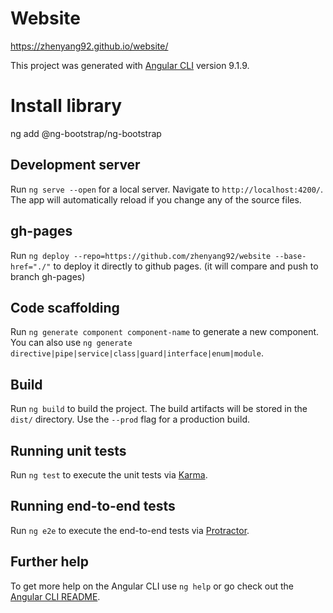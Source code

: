 # Website

https://zhenyang92.github.io/website/

This project was generated with [Angular CLI](https://github.com/angular/angular-cli) version 9.1.9.

# Install library

ng add @ng-bootstrap/ng-bootstrap

## Development server

Run `ng serve --open` for a local server. Navigate to `http://localhost:4200/`. The app will automatically reload if you change any of the source files.

## gh-pages

Run `ng deploy --repo=https://github.com/zhenyang92/website --base-href="./"` to deploy it directly to github pages. (it will compare and push to branch gh-pages)

## Code scaffolding

Run `ng generate component component-name` to generate a new component. You can also use `ng generate directive|pipe|service|class|guard|interface|enum|module`.

## Build

Run `ng build` to build the project. The build artifacts will be stored in the `dist/` directory. Use the `--prod` flag for a production build.

## Running unit tests

Run `ng test` to execute the unit tests via [Karma](https://karma-runner.github.io).

## Running end-to-end tests

Run `ng e2e` to execute the end-to-end tests via [Protractor](http://www.protractortest.org/).

## Further help

To get more help on the Angular CLI use `ng help` or go check out the [Angular CLI README](https://github.com/angular/angular-cli/blob/master/README.md).
